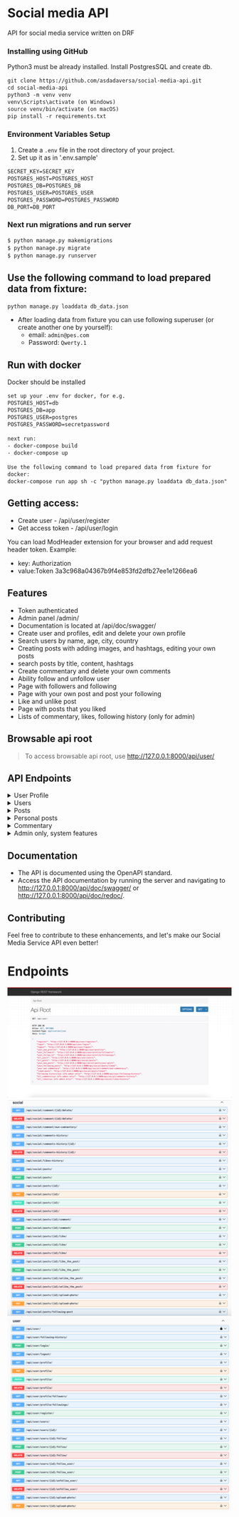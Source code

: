 # Social media API
API for social media service written on DRF

### Installing using GitHub
Python3 must be already installed. Install PostgresSQL and create db.


```shell
git clone https://github.com/asdadaversa/social-media-api.git
cd social-media-api
python3 -m venv venv
venv\Scripts\activate (on Windows)
source venv/bin/activate (on macOS)
pip install -r requirements.txt
```

### Environment Variables Setup
1. Create a `.env` file in the root directory of your project.
2. Set up it as in '.env.sample'
```
SECRET_KEY=SECRET_KEY
POSTGRES_HOST=POSTGRES_HOST
POSTGRES_DB=POSTGRES_DB
POSTGRES_USER=POSTGRES_USER
POSTGRES_PASSWORD=POSTGRES_PASSWORD
DB_PORT=DB_PORT
```

### Next run migrations and run server

```bash
$ python manage.py makemigrations
$ python manage.py migrate
$ python manage.py runserver

```


## Use the following command to load prepared data from fixture:

`python manage.py loaddata db_data.json`

- After loading data from fixture you can use following superuser (or create another one by yourself):
  - email: `admin@pes.com`
  - Password: `Qwerty.1`



## Run with docker
Docker should be installed
```
set up your .env for docker, for e.g.
POSTGRES_HOST=db
POSTGRES_DB=app
POSTGRES_USER=postgres
POSTGRES_PASSWORD=secretpassword

next run:
- docker-compose build
- docker-compose up

Use the following command to load prepared data from fixture for docker:
docker-compose run app sh -c "python manage.py loaddata db_data.json"

```



## Getting access:
  - Create user - /api/user/register
  - Get access token - /api/user/login

You can load ModHeader extension for your browser and add request header token. Example:
  - key: Authorization
  - value:Token 3a3c968a04367b9f4e853fd2dfb27ee1e1266ea6

## Features
- Token authenticated
- Admin panel /admin/
- Documentation is located at /api/doc/swagger/
- Create user and profiles, edit and delete your own  profile
- Search users by name, age, city, country
- Creating posts with adding images, and hashtags, editing your own posts
- search posts by title, content, hashtags
- Create commentary and delete your own comments
- Ability follow and unfollow user
- Page with followers and following
- Page with your own post and post your following
- Like and unlike post
- Page with posts that you liked
- Lists of commentary, likes, following history (only for admin)



## Browsable api root
> To access browsable api root, use http://127.0.0.1:8000/api/user/

## API Endpoints
<details>
  <summary>User Profile</summary>

- **Create User**: `POST /api/user/register/`
- **Login**: `POST /api/user/login/`
- **Logout**: `POST /api/user/logout/`
- **Retrieve User Profile**: `GET /api/user/profile/`
- **List User followers**: `GET /api/user/profile/followers/`
- **List User followings**: `GET /api/user/profile/followings/`

</details>

<details>
  <summary>Users</summary>

- **List Users**: `GET /api/user/users/`
- **Retrieve User**: `GET /api/user/users/{user_id}/`
- **Follow Users**: `POST /api/user/users/{user_id}/follow/`
- **Unfollow Users**: `DELETE /api/user/users/{user_id}/follow/`
- **Follow Users**: `POST /api/user/users/{user_id}/follow_user/`
- **Unfollow Users**: `DELETE /api/user/users/{user_id}/unfollow_user/`
- **Upload Photo**: `POST /api/user/users/1/upload-photo/`
</details>



<details>
  <summary>Posts</summary>

- **List Posts**: `GET /api/social/posts/`
- **Create Post**: `POST /api/social/posts/`
- **Retrieve Post**: `GET /api/social/posts/{post_id}/`
- **Update Post**: `PUT /api/social/posts/{post_id}/`
- **Post Like Post**: `POST /api/social/posts/{post_id}/like/` 
- **Delete Like Post**: `DELETE /api/social/posts/{post_id}/like/`
- **Like Post**: `POST /api/social/posts/{post_id}/like_the_post/`
- **Delete Like**: `DELETE /api/social/posts/{post_id}/unlike_the_post/`
- **Post Upload image**: `POST /api/social/posts/{post_id}/upload-photo/`
</details>



<details>
  <summary>Personal posts</summary>

- **List Your Own Posts**: `GET /api/social/posts/your-posts`
- **Post You liked**: `GET /api/social/posts/liked/`
- **Post Your Followings**: `GET /api/social/posts/following-post/`
</details>

<details>
  <summary>Commentary</summary>

- **List Your Own Commentary**: `GET /api/social/comment/own-commentary/`
- **Post Comment**: `POST /api/social/posts/{post_id}/comment/`
- **Delete Comment**: `DELETE /api/social/comment/{commentary_id}/delete/`
</details>

<details>
  <summary>Admin only, system features</summary>

- **List Following history**: `GET /api/user/following-history/`
- **List Comment history**: `GET /api/social/comments-history/`
- **Retrieve Comment**: `GET /api/social/comments-history/{commentary_id}/`
- **Delete Comment**: `DELETE /api/social/comments-history/{commentary_id}/`
- **List Like history**: `GET /api/social/likes-history/`

</details>

## Documentation
- The API is documented using the OpenAPI standard.
- Access the API documentation by running the server and navigating to http://127.0.0.1:8000/api/doc/swagger/ or http://127.0.0.1:8000/api/doc/redoc/.


## Contributing
Feel free to contribute to these enhancements, and let's make our Social Media Service API even better!


# Endpoints 

![](demo.png)
![](demo1.png)
![](demo2.png)
